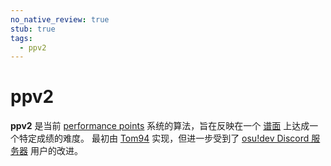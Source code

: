 ```yaml
---
no_native_review: true
stub: true
tags:
  - ppv2
---
```


# ppv2

**ppv2** 是当前 [performance points](/wiki/Performance_points) 系统的算法，旨在反映在一个 [谱面](/wiki/Beatmap) 上达成一个特定成绩的难度。 最初由 [Tom94](https://osu.ppy.sh/users/1857058) 实现，但进一步受到了 [osu!dev Discord 服务器](/wiki/Community/osu!dev_Discord_server) 用户的改进。

<!--TODO: Link a lot of stuff and add formulas for the algorithm itself-->
